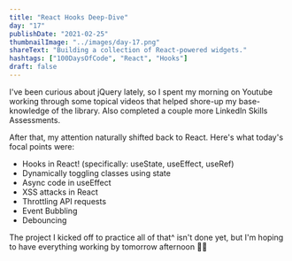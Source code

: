 ```yaml
---
title: "React Hooks Deep-Dive"
day: "17"
publishDate: "2021-02-25"
thumbnailImage: "../images/day-17.png"
shareText: "Building a collection of React-powered widgets."
hashtags: ["100DaysOfCode", "React", "Hooks"]
draft: false
---
```


I've been curious about jQuery lately, so I spent my morning on Youtube working through some topical videos that helped shore-up my base-knowledge of the library. Also completed a couple more LinkedIn Skills Assessments.

After that, my attention naturally shifted back to React. Here's what today's focal points were:

- Hooks in React! (specifically: useState, useEffect, useRef)
- Dynamically toggling classes using state
- Async code in useEffect
- XSS attacks in React
- Throttling API requests
- Event Bubbling
- Debouncing

The project I kicked off to practice all of that^ isn't done yet, but I'm hoping to have everything working by tomorrow afternoon 🤘🏻
